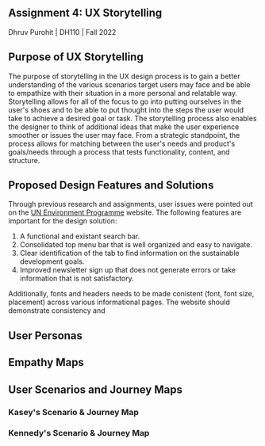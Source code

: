 ## Assignment 4: UX Storytelling

Dhruv Purohit | DH110 | Fall 2022

## Purpose of UX Storytelling
The purpose of storytelling in the UX design process is to gain a better understanding of the various scenarios target users may face and be able to empathize with their situation in a more personal and relatable way. Storytelling allows for all of the focus to go into putting ourselves in the user's shoes and to be able to put thought into the steps the user would take to achieve a desired goal or task. The storytelling process also enables the designer to think of additional ideas that make the user experience smoother or issues the user may face. From a strategic standpoint, the process allows for matching between the user's needs and product's goals/needs through a process that tests functionality, content, and structure.

## Proposed Design Features and Solutions
Through previous research and assignments, user issues were pointed out on the [UN Environment Programme](https://www.unep.org/) website. The following features are important for the design solution:
1. A functional and existant search bar.
2. Consolidated top menu bar that is well organized and easy to navigate.
3. Clear identification of the tab to find information on the sustainable development goals.
4. Improved newsletter sign up that does not generate errors or take information that is not satisfactory.

Additionally, fonts and headers needs to be made conistent (font, font size, placement) across various informational pages. The website should demonstrate consistency and 

## User Personas

## Empathy Maps

## User Scenarios and Journey Maps

### Kasey's Scenario & Journey Map





### Kennedy's Scenario & Journey Map

